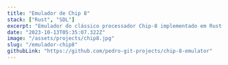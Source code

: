 ```yaml
---
title: "Emulador de Chip 8"
stack: ["Rust", "SDL"]
excerpt: "Emulador do clássico processador Chip-8 implementado em Rust para maximizaçãode performance e segurança."
date: "2023-10-13T05:35:07.322Z"
image: "/assets/projects/chip8.jpg"
slug: "/emulador-chip8"
githubLink: "https://github.com/pedro-git-projects/chip-8-emulator"
---
```

